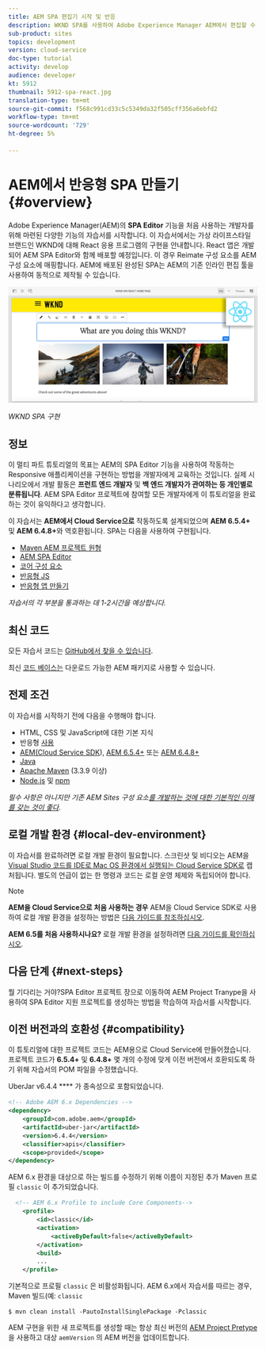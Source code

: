 ```yaml
---
title: AEM SPA 편집기 시작 및 반응
description: WKND SPA를 사용하여 Adobe Experience Manager AEM에서 편집할 수 있는 간단한 SPA(Response Single Page Application)를 만들 수 있습니다. AEM SPA Editor를 사용하여 React JS 프레임워크를 사용하여 SPA를 만드는 방법을 살펴봅니다. 이 다중 부분 자습서는 가상의 라이프스타일 브랜드인 WKND에 대해 Responsive 응용 프로그램을 구현하는 과정을 안내합니다. 이 자습서에서는 SPA의 전체 생성 및 AEM과의 통합에 대해 설명합니다.
sub-product: sites
topics: development
version: cloud-service
doc-type: tutorial
activity: develop
audience: developer
kt: 5912
thumbnail: 5912-spa-react.jpg
translation-type: tm+mt
source-git-commit: f568c991cd33c5c5349da32f505cff356a6ebfd2
workflow-type: tm+mt
source-wordcount: '729'
ht-degree: 5%

---
```



# AEM에서 반응형 SPA 만들기 {#overview}

Adobe Experience Manager(AEM)의 **SPA Editor** 기능을 처음 사용하는 개발자를 위해 마련된 다양한 기능의 자습서를 시작합니다. 이 자습서에서는 가상 라이프스타일 브랜드인 WKND에 대해 React 응용 프로그램의 구현을 안내합니다. React 앱은 개발되어 AEM SPA Editor와 함께 배포할 예정입니다. 이 경우 Reimate 구성 요소를 AEM 구성 요소에 매핑합니다. AEM에 배포된 완성된 SPA는 AEM의 기존 인라인 편집 툴을 사용하여 동적으로 제작될 수 있습니다.

![최종 SPA 구현](assets/wknd-spa-implementation.png)

*WKND SPA 구현*

## 정보

이 멀티 파트 튜토리얼의 목표는 AEM의 SPA Editor 기능을 사용하여 작동하는 Responsive 애플리케이션을 구현하는 방법을 개발자에게 교육하는 것입니다. 실제 시나리오에서 개발 활동은 **프런트 엔드 개발자** 및 **백 엔드 개발자가 관여하는 등 개인별로 분류됩니다**. AEM SPA Editor 프로젝트에 참여할 모든 개발자에게 이 튜토리얼을 완료하는 것이 유익하다고 생각합니다.

이 자습서는 **AEM에서 Cloud Service으로** 작동하도록 설계되었으며 **AEM 6.5.4+** 및 **AEM 6.4.8+**&#x200B;와 역호환됩니다. SPA는 다음을 사용하여 구현됩니다.

* [Maven AEM 프로젝트 원형](https://docs.adobe.com/content/help/ko-KR/experience-manager-core-components/using/developing/archetype/overview.html)
* [AEM SPA Editor](https://docs.adobe.com/content/help/en/experience-manager-65/developing/headless/spas/spa-walkthrough.html#content-editing-experience-with-spa)
* [코어 구성 요소](https://docs.adobe.com/content/help/ko-KR/experience-manager-core-components/using/introduction.html)
* [반응형 JS](https://reactjs.org/)
* [반응형 앱 만들기](https://create-react-app.dev/)

*자습서의 각 부분을 통과하는 데 1-2시간을 예상합니다.*

## 최신 코드

모든 자습서 코드는 [GitHub에서 찾을 수 있습니다](https://github.com/adobe/aem-guides-wknd-spa).

최신 [코드 베이스는](https://github.com/adobe/aem-guides-wknd-spa/releases) 다운로드 가능한 AEM 패키지로 사용할 수 있습니다.

## 전제 조건

이 자습서를 시작하기 전에 다음을 수행해야 합니다.

* HTML, CSS 및 JavaScript에 대한 기본 지식
* 반응형 [사용](https://reactjs.org/tutorial/tutorial.html)
* [AEM(Cloud Service SDK](https://docs.adobe.com/content/help/en/experience-manager-learn/cloud-service/local-development-environment-set-up/aem-runtime.html#download-the-aem-as-a-cloud-service-sdk)), [AEM 6.5.4+](https://helpx.adobe.com/experience-manager/aem-releases-updates.html#65) 또는 [AEM 6.4.8+](https://helpx.adobe.com/experience-manager/aem-releases-updates.html#64)
* [Java](https://downloads.experiencecloud.adobe.com/content/software-distribution/en/general.html)
* [Apache Maven](https://maven.apache.org/) (3.3.9 이상)
* [Node.js](https://nodejs.org/en/) 및 [npm](https://www.npmjs.com/)

*필수 사항은 아니지만 기존 AEM Sites 구성 요소[를 개발하는 것에 대한 기본적인 이해를 갖는 것이 좋다](https://docs.adobe.com/content/help/en/experience-manager-learn/getting-started-wknd-tutorial-develop/overview.html).*

## 로컬 개발 환경 {#local-dev-environment}

이 자습서를 완료하려면 로컬 개발 환경이 필요합니다. 스크린샷 및 비디오는 AEM을 [Visual Studio 코드를 IDE로 Mac OS 환경에서 실행되는 Cloud Service SDK로](https://code.visualstudio.com/) 캡처됩니다. 별도의 언급이 없는 한 명령과 코드는 로컬 운영 체제와 독립되어야 합니다.

>[!NOTE]
>
> **AEM을 Cloud Service으로 처음 사용하는 경우** AEM을 Cloud Service SDK로 사용하여 로컬 개발 환경을 설정하는 방법은 [다음 가이드를 참조하십시오](https://docs.adobe.com/content/help/en/experience-manager-learn/cloud-service/local-development-environment-set-up/overview.html).
>
> **AEM 6.5를 처음 사용하시나요?** 로컬 개발 환경을 설정하려면 [다음 가이드를 확인하십시오](https://docs.adobe.com/content/help/en/experience-manager-learn/foundation/development/set-up-a-local-aem-development-environment.html).

## 다음 단계 {#next-steps}

뭘 기다리는 거야?SPA Editor 프로젝트 [](create-project.md) 장으로 이동하여 AEM Project Tranype을 사용하여 SPA Editor 지원 프로젝트를 생성하는 방법을 학습하여 자습서를 시작합니다.

## 이전 버전과의 호환성 {#compatibility}

이 튜토리얼에 대한 프로젝트 코드는 AEM용으로 Cloud Service에 만들어졌습니다. 프로젝트 코드가 **6.5.4+** 및 **6.4.8+** 몇 개의 수정에 맞게 이전 버전에서 호환되도록 하기 위해 자습서의 POM 파일을 수정했습니다.

UberJar [](https://docs.adobe.com/content/help/en/experience-manager-65/developing/devtools/ht-projects-maven.html#what-is-the-uberjar) v6.4.4 **** 가 종속성으로 포함되었습니다.

```xml
<!-- Adobe AEM 6.x Dependencies -->
<dependency>
    <groupId>com.adobe.aem</groupId>
    <artifactId>uber-jar</artifactId>
    <version>6.4.4</version>
    <classifier>apis</classifier>
    <scope>provided</scope>
</dependency>
```

AEM 6.x 환경을 대상으로 하는 빌드를 수정하기 위해 이름이 지정된 추가 Maven 프로필 `classic` 이 추가되었습니다.

```xml
  <!-- AEM 6.x Profile to include Core Components-->
    <profile>
        <id>classic</id>
        <activation>
            <activeByDefault>false</activeByDefault>
        </activation>
        <build>
        ...
    </profile>
```

기본적으로 프로필 `classic` 은 비활성화됩니다. AEM 6.x에서 자습서를 따르는 경우, Maven 빌드(예: `classic`

```shell
$ mvn clean install -PautoInstallSinglePackage -Pclassic
```

AEM 구현을 위한 새 프로젝트를 생성할 때는 항상 최신 버전의 [AEM Project Pretype](https://github.com/adobe/aem-project-archetype) 을 사용하고 대상 `aemVersion` 의 AEM 버전을 업데이트합니다.

